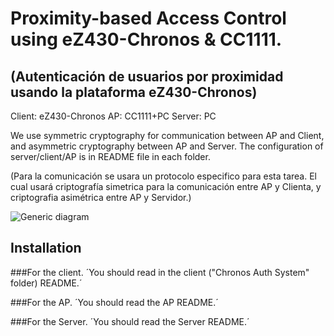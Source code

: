 Proximity-based Access Control using eZ430-Chronos & CC1111.
============================================================
(Autenticación de usuarios por proximidad usando la plataforma eZ430-Chronos)
-----------------------------------------------------------------------------

Client:	eZ430-Chronos
AP:	CC1111+PC
Server: PC 

We use symmetric cryptography for communication between AP and Client, and asymmetric cryptography between AP and Server. The configuration of server/client/AP is in README file in each folder.

(Para la comunicación se usara un protocolo especifico para esta tarea. El cual usará criptografía simetrica para la comunicación entre AP y Clienta, y criptografia asimétrica entre AP y Servidor.)


![](http://img853.imageshack.us/img853/760/hef5.png "Generic diagram")

Installation
-----------

###For the client. 
´You should read in the client ("Chronos Auth System" folder) README.´

###For the AP. 
´You should read the AP README.´

###For the Server. 
´You should read the Server README.´


